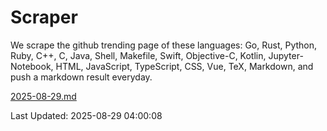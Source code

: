 # Scraper

We scrape the github trending page of these languages: Go, Rust, Python, Ruby, C++, C, Java, Shell, Makefile, Swift, Objective-C, Kotlin, Jupyter-Notebook, HTML, JavaScript, TypeScript, CSS, Vue, TeX, Markdown, and push a markdown result everyday.

[2025-08-29.md](https://github.com/yangwenmai/github-trending-backup/blob/master/2025-08-29.md)

Last Updated: 2025-08-29 04:00:08